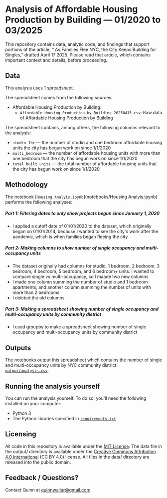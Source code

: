 
# Analysis of Affordable Housing Production by Building — 01/2020 to 03/2025

This repository contains data, analytic code, and findings that support portions of the article, “ As Families Flee NYC, the City Keeps Building for Singles,” drafted April 17 2025. Please read that article, which contains important context and details, before proceeding.

## Data

This analysis uses 1 spreadsheet.

The spreadsheet comes from the following sources:

- Affordable Housing Production by Building:
  - `Affordable_Housing_Production_by_Building_20250415.csv`: Raw data of Affordable Housing Production by Building

The spreadsheet contains, among others, the following columns relevant to the analysis: 

- `studio_1br` — the number of studio and one bedroom affordable housing units the city has begun work on since 1/1/2020
- `multi_bedroom` — the number of affordable housing units with more than one bedroom that the city has begun work on since 1/1/2020
- `total built units` — the total number of affordable housing units that the city has begun work on since 1/1/2020

## Methodology

The notebook [`Housing Analyis.ipynb`](notebooks/Housing Analyis.ipynb) performs the following analyses:

##### Part 1: Filtering dates to only show projects begun since January 1, 2020

- I applied a cutoff date of 01/01/2020 to the dataset, which originally began on 01/01/2014, because I wanted to see the city's work after the pandemic, which is when families began fleeing the city


##### Part 2: Making columns to show number of single occupancy and multi-occupancy units

- The dataset originally had columns for studio, 1 bedroom, 2 bedroom, 3 bedroom, 4 bedroom, 5 bedroom, and 6 bedroom+ units. I wanted to compare single vs multi-occupancy, so I maade two new columns
- I made one column summing the number of studio and 1 bedroom apartments, and another column summing the number of units with more than 2 bedrooms
- I deleted the old columns 

##### Part 3: Making a spreadsheet showing number of single occupancy and multi-occupancy units by community district 
- I used groupby to make a spreadsheet showing number of single occupancy and multi-occupancy units by community district


## Outputs

The notebooks output this spreadsheet which contains the number of single and multi-occupancy units by NYC community district: [`output/analysis.csv`](output/analysis.csv).

## Running the analysis yourself

You can run the analysis yourself. To do so, you'll need the following installed on your computer:

- Python 3
- The Python libraries specified in [`requirements.txt`](requirements.txt)

## Licensing

All code in this repository is available under the [MIT License](https://opensource.org/licenses/MIT). The data file in the output/ directory is available under the [Creative Commons Attribution 4.0 International](https://creativecommons.org/licenses/by/4.0/) (CC BY 4.0) license. All files in the data/ directory are released into the public domain.

## Feedback / Questions?

Contact Quinn at quinnwaller@gmail.com.
